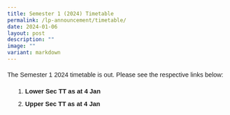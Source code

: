 ```yaml
---
title: Semester 1 (2024) Timetable
permalink: /lp-announcement/timetable/
date: 2024-01-06
layout: post
description: ""
image: ""
variant: markdown
---
```

<p style="font-size:14.5px; line-height:2 ;margin-top:0px; font-family:sans-serif;" class="description">The Semester 1 2024 timetable is out. Please see the respective links below:</p>

<ol style="margin-top:-5px;">
	<li style="font-size:14.5px; line-height:2;margin-left:17px;font-family:sans-serif;"><a href="https://drive.google.com/drive/folders/1IUZUoLhvcNRsFK_43xTiUazQ2FBaTi6S?usp=sharing" style="font-size:14.5px; line-height:1.5;font-family:sans-serif;font-weight:bold;text-decoration: none;">Lower Sec TT as at 4 Jan</a></li>
		<li style="font-size:14.5px; line-height:2;margin-left:17px;font-family:sans-serif;"><a href="https://drive.google.com/drive/folders/10JtGarTehRVXYzo0arjF18svGIk-Uxv_?usp=sharing" style="font-size:14.5px; line-height:1.5;font-family:sans-serif;font-weight:bold;text-decoration: none;">Upper Sec TT as at 4 Jan</a></li>
	</ol>